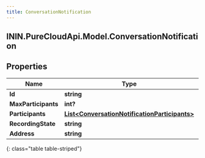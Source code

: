 ```yaml
---
title: ConversationNotification
---
```

## ININ.PureCloudApi.Model.ConversationNotification

## Properties

|Name | Type | Description | Notes|
|------------ | ------------- | ------------- | -------------|
| **Id** | **string** |  | [optional] |
| **MaxParticipants** | **int?** |  | [optional] |
| **Participants** | [**List&lt;ConversationNotificationParticipants&gt;**](ConversationNotificationParticipants.html) |  | [optional] |
| **RecordingState** | **string** |  | [optional] |
| **Address** | **string** |  | [optional] |
{: class="table table-striped"}


